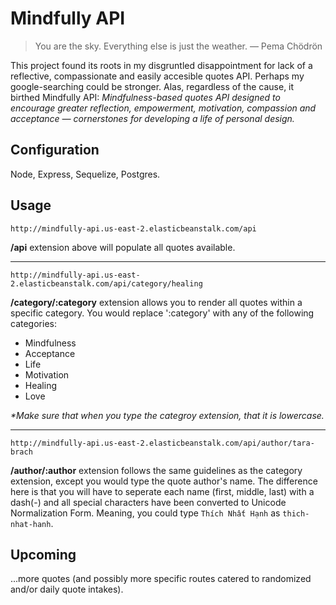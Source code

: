 # Mindfully API

>You are the sky. Everything else is just the weather.
>— Pema Chödrön

This project found its roots in my disgruntled disappointment for lack of a reflective, compassionate and easily accesible quotes API. Perhaps my google-searching could be stronger. Alas, regardless of the cause, it birthed Mindfully API: _Mindfulness-based quotes API designed to encourage greater reflection, empowerment, motivation, compassion and acceptance — cornerstones for developing a life of personal design._

## Configuration
Node, Express, Sequelize, Postgres.

## Usage
`http://mindfully-api.us-east-2.elasticbeanstalk.com/api`

__/api__ extension above will populate all quotes available.
<hr/>

`http://mindfully-api.us-east-2.elasticbeanstalk.com/api/category/healing`

**/category/:category** extension allows you to render all quotes within a specific category. You would replace ':category' with any of the following categories:
- Mindfulness
- Acceptance
- Life
- Motivation
- Healing
- Love

_*Make sure that when you type the categroy extension, that it is lowercase._
<hr/>

`http://mindfully-api.us-east-2.elasticbeanstalk.com/api/author/tara-brach`

**/author/:author** extension follows the same guidelines as the category extension, except you would type the quote author's name. The difference here is that you will have to seperate each name (first, middle, last) with a dash(-) and all special characters have been converted to Unicode Normalization Form. Meaning, you could type `Thích Nhất Hạnh` as `thich-nhat-hanh`.

## Upcoming
...more quotes (and possibly more specific routes catered to randomized and/or daily quote intakes).
